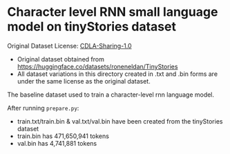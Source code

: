 # Character level RNN small language model on tinyStories dataset 

Original Dataset License: [CDLA-Sharing-1.0](https://spdx.org/licenses/CDLA-Sharing-1.0.html)
- Original dataset obtained from https://huggingface.co/datasets/roneneldan/TinyStories
- All dataset variations in this directory created in .txt and .bin forms are under the same license as the original dataset. 

The baseline dataset used to train a character-level rnn language model.

After running `prepare.py`:
- train.txt/train.bin & val.txt/val.bin have been created from the tinyStories dataset
- train.bin has 471,650,941 tokens
- val.bin has 4,741,881 tokens

